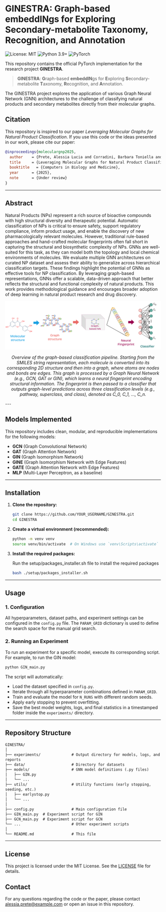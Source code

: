 # **GINESTRA**: **G**raph-based **embeddIN**gs for **E**xploring **S**econdary-metabolite **T**axonomy, **R**ecognition, and **A**nnotation

![License: MIT](https://img.shields.io/badge/License-MIT-yellow.svg)
![Python 3.9+](https://img.shields.io/badge/python-3.9+-blue.svg)
![PyTorch](https://img.shields.io/badge/PyTorch-%23EE4C2C.svg?style=flat&logo=pytorch&logoColor=white)

This repository contains the official PyTorch implementation for the research project **GINESTRA**.

> **GINESTRA**: **G**raph-based **embeddIN**gs for **E**xploring **S**econdary-metabolite **T**axonomy, **R**ecognition, and **A**nnotation.

The GINESTRA project explores the application of various Graph Neural Network (GNN) architectures to the challenge of classifying natural products and secondary metabolites directly from their molecular graphs.

## Citation

This repository is inspired to our paper _Leveraging Molecular Graphs for Natural Product Classification_. 
If you use this code or the ideas presented in our work, please cite our paper:

```bibtex
@inproceedings{moleculargnp2025,
  author    = {Prete, Alessia Lucia and Corradini, Barbara Toniella and Costanti, Filippo and Scarselli, Franco and Bianchini, Monica},
  title     = {Leveraging Molecular Graphs for Natural Product Classification},
  booktitle   = {Computers in Biology and Medicine},
  year      = {2025},
  note      = {Under review}
}
```

---

## Abstract

Natural Products (NPs) represent a rich source of bioactive compounds with high structural diversity and therapeutic potential.
Automatic classification of NPs is critical to ensure safety, support regulatory compliance, inform product usage, and enable the discovery of new pharmacologically relevant molecules. 
However, traditional rule-based approaches and hand-crafted molecular fingerprints often fall short in capturing the structural and biosynthetic complexity of NPs.
GNNs are well-suited for this task, as they can model both the topology and local chemical environments of molecules. 
We evaluate multiple GNN architectures on curated NP dataset and assess their ability to generalize across hierarchical classification targets.
These findings highlight the potential of GNNs as effective tools for NP classification. 
By leveraging graph-based representations, GNNs offer a scalable, data-driven approach that better reflects the structural and functional complexity of natural products. 
This work provides methodological guidance and encourages broader adoption of deep learning in natural product research and drug discovery.

<!-- Add image to showcase the GINESTRA project. Image is in .readme_images/pileline2.png -->
![GINESTRA Pipeline](.readme/pipeline2.png)
<!-- Caption of the image -->
<p align="center"><i>Overview of the graph-based classification pipeline. Starting from the SMILES string representation, each molecule is converted into its corresponding 2D structure and then into a graph, where atoms are nodes and bonds are edges. This graph is processed by a Graph Neural Network (e.g., GCN, GAT or GIN), which learns a neural fingerprint encoding structural information. The fingerprint is then passed to a classifier that outputs graph-level predictions across three classification levels (e.g., pathway, superclass, and class), denoted as C_0, C_1, ..., C_n.</i></p>
---

## Models Implemented

This repository includes clean, modular, and reproducible implementations for the following models:

-   **GCN** (Graph Convolutional Network)
-   **GAT** (Graph Attention Network)
-   **GIN** (Graph Isomorphism Network)
-   **GINE** (Graph Isomorphism Network with Edge Features)
-   **GATE** (Graph Attention Network with Edge Features)
-   **MLP** (Multi-Layer Perceptron, as a baseline)

---

## Installation

1.  **Clone the repository:**
    ```bash
    git clone https://github.com/YOUR_USERNAME/GINESTRA.git
    cd GINESTRA
    ```

2.  **Create a virtual environment (recommended):**
    ```bash
    python -m venv venv
    source venv/bin/activate  # On Windows use `venv\Scripts\activate`
    ```

3.  **Install the required packages:**

    Run the setup/packages_installer.sh file to install the required packages
    ```bash 
    bash ./setup/packages_installer.sh
    ```
---

## Usage

### 1. Configuration

All hyperparameters, dataset paths, and experiment settings can be configured in the `config.py` file. The `PARAM_GRID` dictionary is used to define the search space for the manual grid search.

### 2. Running an Experiment

To run an experiment for a specific model, execute its corresponding script. For example, to run the GIN model:

```bash
python GIN_main.py
```

The script will automatically:
-   Load the dataset specified in `config.py`.
-   Iterate through all hyperparameter combinations defined in `PARAM_GRID`.
-   Train and evaluate the model for `N_RUNS` with different random seeds.
-   Apply early stopping to prevent overfitting.
-   Save the best model weights, logs, and final statistics in a timestamped folder inside the `experiments/` directory.

---

## Repository Structure

```
GINESTRA/
│
├── experiments/              # Output directory for models, logs, and reports
├── data/                     # Directory for datasets
├── models/                   # GNN model definitions (.py files)
│   ├── GIN.py
│   └── ...
├── utils/                    # Utility functions (early stopping, seeding, etc.)
│   ├── earlystop.py
│   └── ...
│
├── config.py                 # Main configuration file
├── GIN_main.py  # Experiment script for GIN
├── GCN_main.py  # Experiment script for GCN
└── ...                       # Other experiment scripts
│
└── README.md                 # This file
```

---

## License

This project is licensed under the MIT License. See the [LICENSE](LICENSE) file for details.

## Contact

For any questions regarding the code or the paper, please contact [alessia.prete@example.com](mailto:alessia.prete@example.com) or open an issue in this repository.
